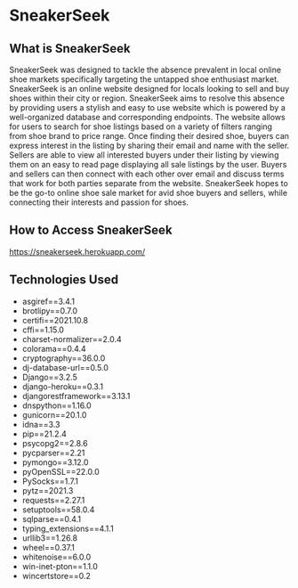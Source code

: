 # SneakerSeek

## What is SneakerSeek

SneakerSeek was designed to tackle the absence prevalent in local online shoe markets specifically targeting the untapped shoe enthusiast market. SneakerSeek is an online website designed for locals looking to sell and buy shoes within their city or region. SneakerSeek aims to resolve this absence by providing users a stylish and easy to use website which is powered by a well-organized database and corresponding endpoints. The website allows for users to search for shoe listings based on a variety of filters ranging from shoe brand to price range. Once finding their desired shoe, buyers can express interest in the listing by sharing their email and name with the seller. Sellers are able to view all interested buyers under their listing by viewing them on an easy to read page displaying all sale listings by the user. Buyers and sellers can then connect with each other over email and discuss terms that work for both parties separate from the website. SneakerSeek hopes to be the go-to online shoe sale market for avid shoe buyers and sellers, while connecting their interests and passion for shoes.

## How to Access SneakerSeek

https://sneakerseek.herokuapp.com/

## Technologies Used

* asgiref==3.4.1
* brotlipy==0.7.0
* certifi==2021.10.8
* cffi==1.15.0
* charset-normalizer==2.0.4
* colorama==0.4.4
* cryptography==36.0.0
* dj-database-url==0.5.0
* Django==3.2.5
* django-heroku==0.3.1
* djangorestframework==3.13.1
* dnspython==1.16.0
* gunicorn==20.1.0
* idna==3.3
* pip==21.2.4
* psycopg2==2.8.6
* pycparser==2.21
* pymongo==3.12.0
* pyOpenSSL==22.0.0
* PySocks==1.7.1
* pytz==2021.3
* requests==2.27.1
* setuptools==58.0.4
* sqlparse==0.4.1
* typing_extensions==4.1.1
* urllib3==1.26.8
* wheel==0.37.1
* whitenoise==6.0.0
* win-inet-pton==1.1.0
* wincertstore==0.2
